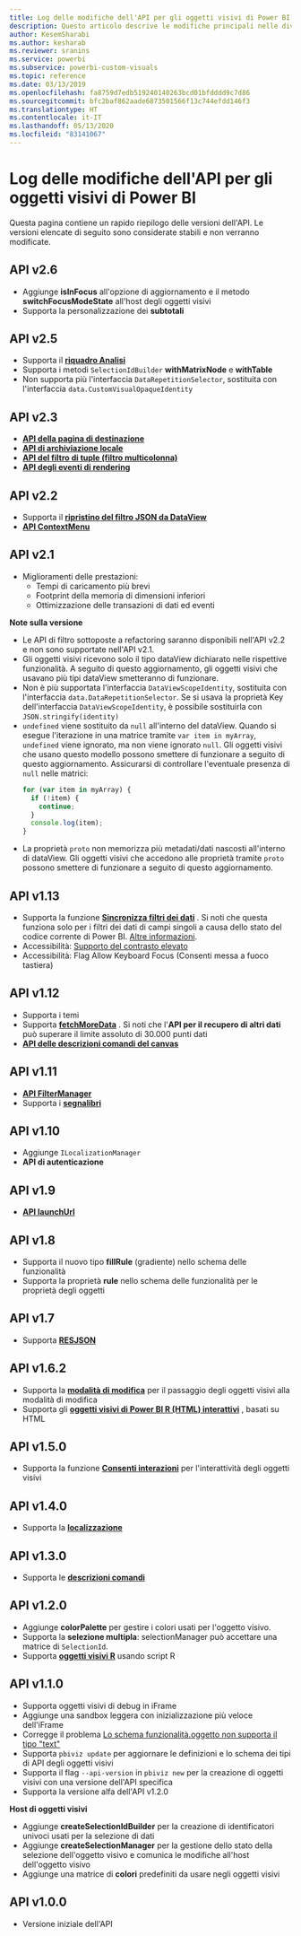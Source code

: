 ```yaml
---
title: Log delle modifiche dell'API per gli oggetti visivi di Power BI
description: Questo articolo descrive le modifiche principali nelle diverse versioni dell'API per gli oggetti visivi di Power BI
author: KesemSharabi
ms.author: kesharab
ms.reviewer: sranins
ms.service: powerbi
ms.subservice: powerbi-custom-visuals
ms.topic: reference
ms.date: 03/13/2019
ms.openlocfilehash: fa8759d7edb519240140263bcd01bfdddd9c7d86
ms.sourcegitcommit: bfc2baf862aade6873501566f13c744efdd146f3
ms.translationtype: HT
ms.contentlocale: it-IT
ms.lasthandoff: 05/13/2020
ms.locfileid: "83141067"
---
```

# <a name="power-bi-visuals-api-changelog"></a>Log delle modifiche dell'API per gli oggetti visivi di Power BI
Questa pagina contiene un rapido riepilogo delle versioni dell'API. Le versioni elencate di seguito sono considerate stabili e non verranno modificate.

## <a name="api-v26"></a>API v2.6
  * Aggiunge **isInFocus** all'opzione di aggiornamento e il metodo **switchFocusModeState** all'host degli oggetti visivi
  * Supporta la personalizzazione dei **subtotali**

## <a name="api-v25"></a>API v2.5
  * Supporta il **[riquadro Analisi](./analytics-pane.md)**
  * Supporta i metodi `SelectionIdBuilder` **withMatrixNode** e **withTable**
  * Non supporta più l'interfaccia `DataRepetitionSelector`, sostituita con l'interfaccia `data.CustomVisualOpaqueIdentity`

## <a name="api-v23"></a>API v2.3
  * **[API della pagina di destinazione](./landing-page.md)**
  * **[API di archiviazione locale](./local-storage.md)**
  * **[API del filtro di tuple (filtro multicolonna)](./filter-api.md#the-tuple-filter-api-multi-column-filter)**
  * **[API degli eventi di rendering](./event-service.md#render-events-in-power-bi-visuals)**

## <a name="api-v22"></a>API v2.2
  * Supporta il **[ripristino del filtro JSON da DataView](./filter-api.md#restore-the-json-filter-from-the-data-view)**
  * **[API ContextMenu](./context-menu.md)**

## <a name="api-v21"></a>API v2.1
  * Miglioramenti delle prestazioni:
    * Tempi di caricamento più brevi
    * Footprint della memoria di dimensioni inferiori
    * Ottimizzazione delle transazioni di dati ed eventi  

**Note sulla versione**
* Le API di filtro sottoposte a refactoring saranno disponibili nell'API v2.2 e non sono supportate nell'API v2.1.
* Gli oggetti visivi ricevono solo il tipo dataView dichiarato nelle rispettive funzionalità. A seguito di questo aggiornamento, gli oggetti visivi che usavano più tipi dataView smetteranno di funzionare.
* Non è più supportata l'interfaccia `DataViewScopeIdentity`, sostituita con l'interfaccia `data.DataRepetitionSelector`. Se si usava la proprietà Key dell'interfaccia `DataViewScopeIdentity`, è possibile sostituirla con `JSON.stringify(identity)`
* `undefined` viene sostituito da `null` all'interno del dataView. Quando si esegue l'iterazione in una matrice tramite `var item in myArray`, `undefined` viene ignorato, ma non viene ignorato `null`. Gli oggetti visivi che usano questo modello possono smettere di funzionare a seguito di questo aggiornamento. Assicurarsi di controllare l'eventuale presenza di `null` nelle matrici:
   ```typescript
   for (var item in myArray) {
     if (!item) {
       continue;
     }
     console.log(item);
   }
   ```
* La proprietà `proto` non memorizza più metadati/dati nascosti all'interno di dataView. Gli oggetti visivi che accedono alle proprietà tramite `proto` possono smettere di funzionare a seguito di questo aggiornamento.

## <a name="api-v113"></a>API v1.13
* Supporta la funzione **[Sincronizza filtri dei dati](./enable-sync-slicers.md)** . Si noti che questa funziona solo per i filtri dei dati di campi singoli a causa dello stato del codice corrente di Power BI. [Altre informazioni](/power-bi/desktop-slicers).
* Accessibilità: [Supporto del contrasto elevato](./high-contrast-support.md) 
* Accessibilità: Flag Allow Keyboard Focus (Consenti messa a fuoco tastiera)

## <a name="api-v112"></a>API v1.12
* Supporta i temi
* Supporta **[fetchMoreData](./fetch-more-data.md)** . Si noti che l'**API per il recupero di altri dati** può superare il limite assoluto di 30.000 punti dati
* **[API delle descrizioni comandi del canvas](./add-tooltips.md#add-report-page-tooltips)**

## <a name="api-v111"></a>API v1.11
* **[API FilterManager](./filter-api.md)**
* Supporta i **[segnalibri](./bookmarks-support.md)** 

## <a name="api-v110"></a>API v1.10
* Aggiunge `ILocalizationManager`
* **API di autenticazione**

## <a name="api-v19"></a>API v1.9
* **[API launchUrl](./launch-url.md)**

## <a name="api-v18"></a>API v1.8
* Supporta il nuovo tipo **fillRule** (gradiente) nello schema delle funzionalità
* Supporta la proprietà **rule** nello schema delle funzionalità per le proprietà degli oggetti

## <a name="api-v17"></a>API v1.7
* Supporta **[RESJSON](./localization.md#resource-file)**

## <a name="api-v162"></a>API v1.6.2
* Supporta la **[modalità di modifica](./advanced-edit-mode.md)** per il passaggio degli oggetti visivi alla modalità di modifica
* Supporta gli **[oggetti visivi di Power BI R (HTML) interattivi](https://microsoft.github.io/PowerBI-visuals/tutorials/building-r-powered-custom-visual/creating-r-visuals.md)** , basati su HTML

## <a name="api-v150"></a>API v1.5.0
* Supporta la funzione **[Consenti interazioni](./visuals-interactions.md)** per l'interattività degli oggetti visivi

## <a name="api-v140"></a>API v1.4.0
* Supporta la **[localizzazione](./localization.md)**

## <a name="api-v130"></a>API v1.3.0
* Supporta le **[descrizioni comandi](./add-tooltips.md)**

## <a name="api-v120"></a>API v1.2.0
* Aggiunge **colorPalette** per gestire i colori usati per l'oggetto visivo.
* Supporta la **selezione multipla**: selectionManager può accettare una matrice di `SelectionId`.
* Supporta **[oggetti visivi R](https://microsoft.github.io/PowerBI-visuals/tutorials/building-r-powered-custom-visual/creating-r-visuals.md)** usando script R

## <a name="api-v110"></a>API v1.1.0
* Supporta oggetti visivi di debug in iFrame
* Aggiunge una sandbox leggera con inizializzazione più veloce dell'iFrame
* Corregge il problema [Lo schema funzionalità.oggetto non supporta il tipo "text"](https://github.com/Microsoft/PowerBI-visuals-tools/issues/12)
* Supporta `pbiviz update` per aggiornare le definizioni e lo schema dei tipi di API degli oggetti visivi
* Supporta il flag `--api-version` in `pbiviz new` per la creazione di oggetti visivi con una versione dell'API specifica
* Supporta la versione alfa dell'API v1.2.0

**Host di oggetti visivi**
* Aggiunge **createSelectionIdBuilder** per la creazione di identificatori univoci usati per la selezione di dati
* Aggiunge **createSelectionManager** per la gestione dello stato della selezione dell'oggetto visivo e comunica le modifiche all'host dell'oggetto visivo
* Aggiunge una matrice di **colori** predefiniti da usare negli oggetti visivi

## <a name="api-v100"></a>API v1.0.0
* Versione iniziale dell'API
